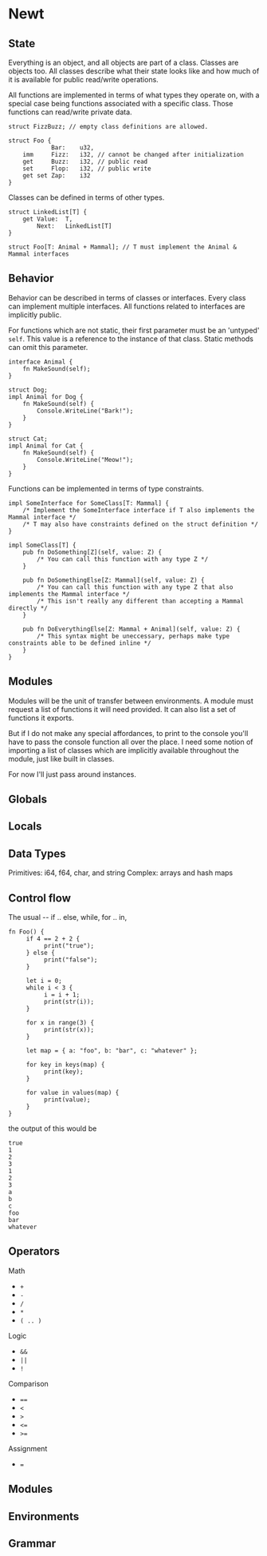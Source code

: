 # Newt


## State

Everything is an object, and all objects are part of a class.  Classes are objects too.
All classes describe what their state looks like and how much of it is available for public
read/write operations.

All functions are implemented in terms of what types they operate on, with a special case
being functions associated with a specific class.  Those functions can read/write private data.


```
struct FizzBuzz; // empty class definitions are allowed.

struct Foo {
			Bar: 	u32,
	imm		Fizz: 	i32, // cannot be changed after initialization
	get		Buzz: 	i32, // public read 
	set 	Flop: 	i32, // public write
	get set	Zap: 	i32
}
```

Classes can be defined in terms of other types.

```
struct LinkedList[T] {
	get	Value: 	T,
		Next:	LinkedList[T]
}

struct Foo[T: Animal + Mammal]; // T must implement the Animal & Mammal interfaces
```
## Behavior

Behavior can be described in terms of classes or interfaces.  Every class can implement
multiple interfaces.  All functions related to interfaces are implicitly public.

For functions which are not static, their first parameter must be an 'untyped' `self`.
This value is a reference to the instance of that class.  Static methods can omit this
parameter.

```
interface Animal { 
	fn MakeSound(self); 
}

struct Dog; 
impl Animal for Dog {
	fn MakeSound(self) {
		Console.WriteLine("Bark!");
	}
}

struct Cat;
impl Animal for Cat {
	fn MakeSound(self) {
		Console.WriteLine("Meow!");
	}
}
```

Functions can be implemented in terms of type constraints.

```
impl SomeInterface for SomeClass[T: Mammal] {
	/* Implement the SomeInterface interface if T also implements the Mammal interface */
	/* T may also have constraints defined on the struct definition */
} 

impl SomeClass[T] {
	pub fn DoSomething[Z](self, value: Z) { 
		/* You can call this function with any type Z */ 
	}

	pub fn DoSomethingElse[Z: Mammal](self, value: Z) {
		/* You can call this function with any type Z that also implements the Mammal interface */
		/* This isn't really any different than accepting a Mammal directly */
	}

	pub fn DoEverythingElse[Z: Mammal + Animal](self, value: Z) {
		/* This syntax might be uneccessary, perhaps make type constraints able to be defined inline */
	}
}
```

## Modules

Modules will be the unit of transfer between environments.  A module must request a list
of functions it will need provided.  It can also list a set of functions it exports.

But if I do not make any special affordances, to print to the console you'll have to pass
the console function all over the place.  I need some notion of importing a list of classes
which are implicitly available throughout the module, just like built in classes. 

For now I'll just pass around instances.

## Globals

## Locals

## Data Types

Primitives: i64, f64, char, and string
Complex: arrays and hash maps


## Control flow

The usual -- if .. else, while, for .. in, 

```
fn Foo() {
	 if 4 == 2 + 2 {
		  print("true");
	 } else {
		  print("false");
	 }

	 let i = 0;
	 while i < 3 {
		  i = i + 1;
		  print(str(i));
	 }

	 for x in range(3) {
		  print(str(x));
	 }

	 let map = { a: "foo", b: "bar", c: "whatever" };

	 for key in keys(map) {
		  print(key); 
	 }

	 for value in values(map) {
		  print(value);
	 }
}
```

the output of this would be

```
true
1
2
3
1
2
3
a
b
c
foo
bar
whatever
```

## Operators

Math
* `+`
* `-`
* `/`
* `*`
* `( .. )`

Logic
* `&&`
* `||`
* `!`

Comparison
* `==`
* `<`
* `>`
* `<=`
* `>=`

Assignment
* `=`

## Modules

## Environments


## Grammar